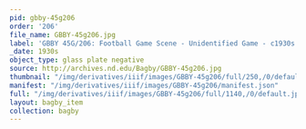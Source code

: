 ```yaml
---
pid: gbby-45g206
order: '206'
file_name: GBBY-45g206.jpg
label: 'GBBY 45G/206: Football Game Scene - Unidentified Game - c1930s'
_date: 1930s
object_type: glass plate negative
source: http://archives.nd.edu/Bagby/GBBY-45g206.jpg
thumbnail: "/img/derivatives/iiif/images/GBBY-45g206/full/250,/0/default.jpg"
manifest: "/img/derivatives/iiif/images/GBBY-45g206/manifest.json"
full: "/img/derivatives/iiif/images/GBBY-45g206/full/1140,/0/default.jpg"
layout: bagby_item
collection: bagby
---
```

